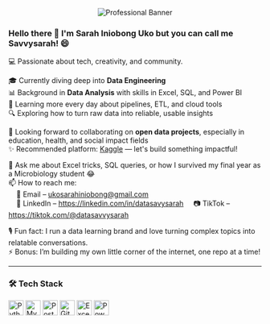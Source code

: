 <!-- Banner (optional but recommended for personality!) -->
<p align="center">
  <img src="[(https://www.canva.com/design/DAGmR4jL94o/pFspxwmcwxVyxo9-1X-8pQ/edit?utm_content=DAGmR4jL94o&utm_campaign=designshare&utm_medium=link2&utm_source=sharebutton)]g" alt= "Professional Banner" />
</p>

### Hello there 👋 I'm Sarah Iniobong Uko but you can call me Savvysarah! 😄

💻 Passionate about tech, creativity, and community.

🎓 Currently diving deep into **Data Engineering**  
📊 Background in **Data Analysis** with skills in Excel, SQL, and Power BI  
🌱 Learning more every day about pipelines, ETL, and cloud tools  
🔍 Exploring how to turn raw data into reliable, usable insights

🤝 Looking forward to collaborating on **open data projects**, especially in education, health, and social impact fields  
✨ Recommended platform: [Kaggle](https://www.kaggle.com/) — let's build something impactful!

💬 Ask me about Excel tricks, SQL queries, or how I survived my final year as a Microbiology student 😂  
📫 How to reach me:  
&nbsp;&nbsp;&nbsp;&nbsp;📧 Email – ukosarahiniobong@gmail.com  
&nbsp;&nbsp;&nbsp;&nbsp;📱 LinkedIn – https://linkedin.com/in/datasavysarah
&nbsp;&nbsp;&nbsp;&nbsp;📷 TikTok – https://tiktok.com/@datasavvysarah

🎙️ Fun fact: I run a data learning brand and love turning complex topics into relatable conversations.  
⚡ Bonus: I’m building my own little corner of the internet, one repo at a time!

---

### 🛠️ Tech Stack
<p align="left">
  <img src="https://cdn.jsdelivr.net/gh/devicons/devicon/icons/python/python-original.svg" height="30" alt="Python" />
  <img src="https://cdn.jsdelivr.net/gh/devicons/devicon/icons/mysql/mysql-original-wordmark.svg" height="30" alt="MySQL" />
  <img src="https://cdn.jsdelivr.net/gh/devicons/devicon/icons/postgresql/postgresql-original.svg" height="30" alt="PostgreSQL" />
  <img src="https://cdn.jsdelivr.net/gh/devicons/devicon/icons/git/git-original.svg" height="30" alt="Git" />
  <img src="https://img.icons8.com/color/48/000000/microsoft-excel-2019--v1.png" height="30" alt="Excel" />
  <img src="https://img.icons8.com/color/48/000000/power-bi.png" height="30" alt="Power BI" />
</p>
